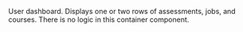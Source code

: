 User dashboard. Displays one or two rows of assessments, jobs, and courses.
There is no logic in this container component.
